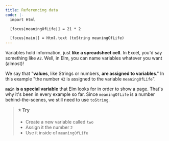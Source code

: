 ```yaml
---
title: Referencing data
code: |-
  import Html

  [focus|meaningOfLife|] = 21 * 2

  [focus|main|] = Html.text (toString meaningOfLife)
---
```


Variables hold information, just **like a spreadsheet cell**. In Excel, you'd say something like `A2`. Well, in Elm, you can name variables whatever you want (almost)!

We say that "**values**, like Strings or numbers, **are assigned to variables**." In this example "the number `42` is assigned to the variable `meaningOfLife`".

**`main` is a special variable** that Elm looks for in order to show a page. That's why it's been in every example so far. Since `meaningOfLife` is a number behind-the-scenes, we still need to use `toString`.

> **⭐ Try**
> - Create a new variable called `two`
> - Assign it the number `2`
> - Use it inside of `meaningOfLife`
